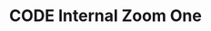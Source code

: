 ---
title: CODE Internal Zoom One
redirect_to: https://ateneo-edu.zoom.us/j/92764567104?pwd=dkUwa09xdFp6OXhqV2F6SDBuKzZMdz09
redirect_from: 
  - /ZoomMeeting
  - /zoommeeting
---